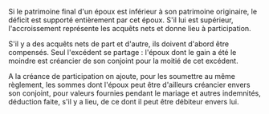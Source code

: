 Si le patrimoine final d'un époux est inférieur à son patrimoine originaire, le déficit est supporté entièrement par cet époux. S'il lui est supérieur, l'accroissement représente les acquêts nets et donne lieu à participation.

S'il y a des acquêts nets de part et d'autre, ils doivent d'abord être compensés. Seul l'excédent se partage : l'époux dont le gain a été le moindre est créancier de son conjoint pour la moitié de cet excédent.

A la créance de participation on ajoute, pour les soumettre au même règlement, les sommes dont l'époux peut être d'ailleurs créancier envers son conjoint, pour valeurs fournies pendant le mariage et autres indemnités, déduction faite, s'il y a lieu, de ce dont il peut être débiteur envers lui.
